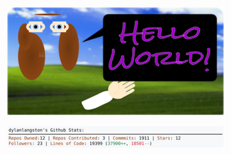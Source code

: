<!-- 
Version 2.0.231
Built Sun Apr 13 2025 05:10:07 GMT+0000 (Coordinated Universal Time)
-->

<h1 align="center">
  <a href="https://github.com/dylanlangston/dylanlangston/tree/master/src" title="Click to View Source">
    <picture width="100%" alt="Dylan">
      <source media="(prefers-color-scheme: dark)" srcset="dylan-dark.svg?version=2.0.231">
      <img src="dylan-light.svg?version=2.0.231" alt="Dylan">
    </picture>
  </a>
</h1>

<div align="center">
  <picture width="100%" alt="Profile Info and Stats">
    <source media="(prefers-color-scheme: dark)" srcset="stats-dark.svg?version=2.0.231">
    <img src="stats-light.svg?version=2.0.231" alt="Profile Info and Stats">
  </picture>
</div>
